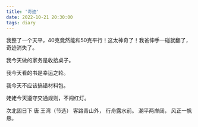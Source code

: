 ```yaml
---
title: '奇迹'
date: 2022-10-21 20:30:00
tags: diary
---
```

我整了一个天平，40克竟然能和50克平行！这太神奇了！我爸伸手一碰就翻了，奇迹消失了。

我今天做的家务是收拾桌子。

我今天看的书是幸运之轮。

我今天不应该搞错材料包。

姥姥今天遵守交通规则，不闯红灯。

次北固日下 唐 王湾（节选）
客路青山外，
行舟露水前。
潮平两岸阔，
风正一帆悬。
